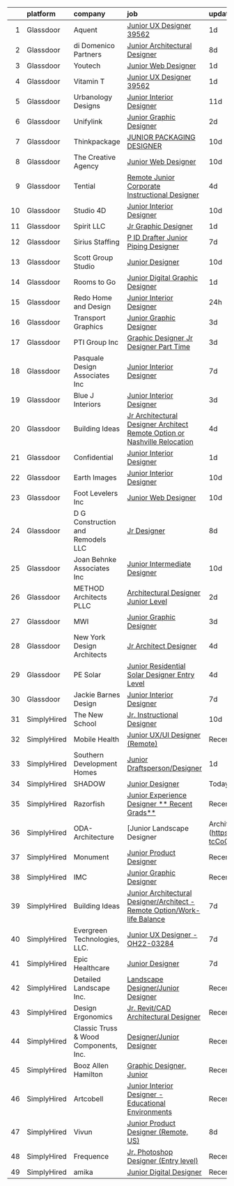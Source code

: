 

|    | platform    | company                               | job                                                                                                                                                                                                                                                                                                                                                                                                                                                                                                                                                                                                                                                                                                                                                                                                                                                                                                                                                                                                                                                                                                                                                                                                                                                                                              | update_time   | location                  |
|---:|:------------|:--------------------------------------|:-------------------------------------------------------------------------------------------------------------------------------------------------------------------------------------------------------------------------------------------------------------------------------------------------------------------------------------------------------------------------------------------------------------------------------------------------------------------------------------------------------------------------------------------------------------------------------------------------------------------------------------------------------------------------------------------------------------------------------------------------------------------------------------------------------------------------------------------------------------------------------------------------------------------------------------------------------------------------------------------------------------------------------------------------------------------------------------------------------------------------------------------------------------------------------------------------------------------------------------------------------------------------------------------------|:--------------|:--------------------------|
|  1 | Glassdoor   | Aquent                                | [Junior UX Designer   39562](https://www.glassdoor.com/partner/jobListing.htm?pos=125&ao=1110586&s=58&guid=000001834a40fa0ca7ebca0bd2383293&src=GD_JOB_AD&t=SR&vt=w&cs=1_2b54cf2c&cb=1663398116238&jobListingId=1008143268343&cpc=9908D8D4413DBB8A&jrtk=3-0-1gd541uhrjops801-1gd541uiai3a0800-60d6663289edea4d--6NYlbfkN0DMrcEu7yrtATojKJA7cEzGQ3FdRGWLh0CZQInL4ECGI9gD0Wolx9R2EDT7B77c2cQMRQOZ1xQi8gwATJaMeFYXO-vAbsfBUomsQt7k-RDmrDJoQ113Qu_uPDp7nmZmS5hzAkgk13Cp27GhZwqqilOnjEifrkJUyaTiM-8FdwIlMsnHluT8OJudD_wla5UpD7ICmpxAjJp3FC8JU2rWKSS4IcM80b_pAlTGHjd5fUbHjhi0xFKm038gYAdjy5wxQxz9N6I-VBvubZAN_SX48fnTWPRv-iPOTildhzDuGf9KboU617T5Be1qf1eWdz3zxzjoW1QhGF8tbQkP2A4TwBHDx4mkXA3y8ZFo-AmQ-3SNSigmI0m4Dhut5-NP0qSe3XYZRmmADwUcIzJ2mHuufFhBt-XZyPCZ2ACScrsMN_VUpxr912pgcmCwnP1q19d3x-ep_AxDarjfdCXSlwaj1vQK)                                                                                                                                                                                                                                                                                                                                                                                                                                                                                 | 1d            | Remote                    |
|  2 | Glassdoor   | di Domenico   Partners                | [Junior Architectural Designer](https://www.glassdoor.com/partner/jobListing.htm?pos=105&ao=1110586&s=58&guid=000001834a40fa0ca7ebca0bd2383293&src=GD_JOB_AD&t=SR&vt=w&ea=1&cs=1_0505547f&cb=1663398116233&jobListingId=1008126041617&cpc=9900C911F071612A&jrtk=3-0-1gd541uhrjops801-1gd541uiai3a0800-723fdd939c4b98c1--6NYlbfkN0Af7IH--f52cTUDwFMUanxXcd3NiV5wYJyzlyk1G5yREY5tH6gVYRJQFm0gt-AkvyOasr_qcNJy9IwTZqoB608R9agM9HWv_A-63Nt1MFNI5zKV3CRvddsTt_zh7WQi6QoxnvArYCuuUSD-cWn4gfh9KTxr5A8sRxkQI6Hmr_KMYxwf7eazVyKGl2JKpU9uu5ypd20npixJZsu1PIQS3jdYd4r9Q-V7igMwmGkmWmG9jishZ0UuGLt2Wx6t_-PJ3vSBMs3KGuaoIzsPYrHvocNmDYXfSvZXcRqYa6ylwM4lAqIJeyKJJQ5MMZQ55wNf8oE_DA4XiUTQtpEkBQdBMbmOo8YvZMIRb9PGhgVcLpGv2S4jzBFKFQX6EAFKy2m39MxnuBftT7Ljk3V6PNmaA44VY1XV9D9EFToVYEo413o4BkHPrfxC65j-pbRUnjWKHCmik_tXLT_L0N73AfMjevlDB--anmX1v-orOaLbLq2m-BT4UbC9tB3XWZlvTRezRl-ZNnwuBHzpfw%3D%3D)                                                                                                                                                                                                                                                                                                                                                                                                             | 8d            | Long Island City, NY      |
|  3 | Glassdoor   | Youtech                               | [Junior Web Designer](https://www.glassdoor.com/partner/jobListing.htm?pos=127&ao=1110586&s=58&guid=000001834a40fa0ca7ebca0bd2383293&src=GD_JOB_AD&t=SR&vt=w&ea=1&cs=1_9ea08df7&cb=1663398116239&jobListingId=1008142144584&cpc=2CAED5C921A5F994&jrtk=3-0-1gd541uhrjops801-1gd541uiai3a0800-d5ae73c5507a6bbd--6NYlbfkN0CIYR86DE_j-W8n_kiFTReRw2PfKLlNME9OJ7rpIZtr1-gBkTF8If_0sThYVhjyv9ymy3K17swNAuDIIYlCM6-kFv8Yg2cpTnUpYro4UIuruUCSwN2SbJi34sxCT12uaY519aMmi1tUohSzbVeajlGtKH6WZqrNjVsm2Gdr-ePEw0s-6KeKrWna9gec90NHC2fjtuxHRzG63q8y55eWcVNG_WLiicSMLbArKYFMgXFbvgqAWBWp1fwZLQwKHdmTjSDbmaTMaWMkDs_T-jyNer_fYHlA6PF_g2Ts35ay2v2mayTfj1h14Xc6AFIuDVWrvaZqBrEnC2Ipj0CaqYyLtUc0I4YcDTkw3O6AQT-IlVo2NHQnZDpfwddePPnX2h6BhtaaKgBt-RFZMqtQo46bF0_1jKXFDS4xS4ZpzwaTKyfFsh170FkooL0HbWkM4H8lgWa9qtgV66VeOQ-qltbTdmVUJcav0iP57tizbf2HqGLdF7Blmffh-OxXeLr1B4iUYVo%3D)                                                                                                                                                                                                                                                                                                                                                                                                                                     | 1d            | Lisle, IL                 |
|  4 | Glassdoor   | Vitamin T                             | [Junior UX Designer   39562](https://www.glassdoor.com/partner/jobListing.htm?pos=130&ao=1110586&s=58&guid=000001834a40fa0ca7ebca0bd2383293&src=GD_JOB_AD&t=SR&vt=w&cs=1_5d9bab80&cb=1663398116239&jobListingId=1008143792957&cpc=AC285F3A3ECA6BB0&jrtk=3-0-1gd541uhrjops801-1gd541uiai3a0800-d40b49f18d499396--6NYlbfkN0DMrcEu7yrtATojKJA7cEzGQ3FdRGWLh0CZQInL4ECGI6k5tN82kdM0OKoro5eXmjqVcNjgB5epRYiURk8pU6ef5Cj0Vc6yfacMP8uR_qZ7WfPM-xoczbb-TGFDmK4GNG4OgJgk8QyDU28Ocn4pJKUo952bAkP-kkYll87KWmI9Hi-hlNcb8iAojtsW4dFjy4KrG3G6cWHAB0qLMayvDb6yW8l34OHh1sZ390qAOtTryASy-gDuHHOw2dWHT5EZU-zSUS6MTl1a5-CwpCBBBN-iKzmVJ5GcLDiA1oK-XLVovUxhozOVRhy66uISsmscHkVTQDOo2UoiZ53tmsiV2YGIbBI-dSdCazJut0mWhCLVYy7EBra4uocvEDoboU_jLUAjhgKNpNX6RlDedb3rdgpReXV7kxzobc0Qm6mwt59v8HryaFR22_Mogb1XGF2u_CDxk53MdtxmrNX0pjuTt0H6Y_9qogwC1CU%3D)                                                                                                                                                                                                                                                                                                                                                                                                                                                                   | 1d            | Remote                    |
|  5 | Glassdoor   | Urbanology Designs                    | [Junior Interior Designer](https://www.glassdoor.com/partner/jobListing.htm?pos=103&ao=1110586&s=58&guid=000001834a40fa0ca7ebca0bd2383293&src=GD_JOB_AD&t=SR&vt=w&ea=1&cs=1_9ea7127f&cb=1663398116233&jobListingId=1008118638488&cpc=BD090CE016BE616F&jrtk=3-0-1gd541uhrjops801-1gd541uiai3a0800-99c4080cfd46a8d2--6NYlbfkN0AcpSabnQPmLsw-1I-pvGe5qtT-eLlYK91SCbruht8SNOjuOpejuHVTmRQdTC2Cardx1LhAWwrM-htOMiutQaLZmOk8jb_UsXFtdwkngK1VK91G6AKXa3uYL71HGr31RZACc1mkmPIAf32mYhekpzQe5wTTdb9gWyfad28uAQpvqLd1B31eX1odlctkNhBVKekF8DeY90ZBfQEWpfAxWD-XtcNeIlTYW6ArFxyVTMhuO4dZzC3JokYNkDErqu6P8Os50wasHH40gI32WPjirv5TnIsVdqH3696HY2JFe_Yxvic71rKnnKPu9MWhotwTev2zNtmvLNxTlxq1X3I6X0j-PpdbJSk94t4raG1o8ZMmLsu2pvy-pmucMIJ4xwIMOItcZ4WQmg1aCxLuHoY_zzEBGEMU833scssm109XlFBiFaRZPdRN3Y8wTH57qdpcbolVvdUX7mK9EAvrtufOUeuq-ENDHYS4M3RSzDi31cjTJmelWAZ0PjsvDuj66Q4HG2GTPA_CBphyVg%3D%3D)                                                                                                                                                                                                                                                                                                                                                                                                                  | 11d           | North Richland Hills, TX  |
|  6 | Glassdoor   | Unifylink                             | [Junior Graphic Designer](https://www.glassdoor.com/partner/jobListing.htm?pos=121&ao=1110586&s=58&guid=000001834a40fa0ca7ebca0bd2383293&src=GD_JOB_AD&t=SR&vt=w&ea=1&cs=1_8d12d73a&cb=1663398116237&jobListingId=1008139904378&cpc=B101C867B3EF2D75&jrtk=3-0-1gd541uhrjops801-1gd541uiai3a0800-3b9a1f7233cc47e8--6NYlbfkN0DvAcWfG7V1pHyva03dWBytnrLpUwozvI6r2yU4oYTle-YM2C6qRVHD-5icmi2FKSkuy2lbFGvxzXkftz9rpJybEB_E0yyoRmzNN00fazYmlULKeOB-W3J1fCe2XxchIao4pBVqzj6HrHya85PyitFOOZhF6IiNBJSlRHCWB0mExNl2-puJsEWc3eh9jU3qE97XfoR1J1XR7esi5ZfCWYNo84ED8DIMsQPJkfi4N8pWzfzZAnHkbqQO3eemsKtLSitb3IVMQjRR1RBs7VCHICc8pkYERCdv5FV7d9535WRbflhNXV7w3G9bxXU3mZm1kUUWTk5SjmeOlPT7-eTeHl9QQDYU22CRrg2qZGjfJvQTmd0s_naunL1vPqRtEdjGpHLqOJccSj6YRGngLzNtZMJfIC6rYK4YK2T8ZzMhAiiqm7RAupoCLjXSIL5kaWMKm0xw7U9VG7p8TSxl5HsOeGEfB6v5Fwmmvt6_CfBOxzcMRVRUyKi2_HvzzHYtOVk1_HE%3D)                                                                                                                                                                                                                                                                                                                                                                                                                                 | 2d            | Portland, OR              |
|  7 | Glassdoor   | Thinkpackage                          | [JUNIOR PACKAGING DESIGNER](https://www.glassdoor.com/partner/jobListing.htm?pos=118&ao=1110586&s=58&guid=000001834a40fa0ca7ebca0bd2383293&src=GD_JOB_AD&t=SR&vt=w&ea=1&cs=1_b09323b3&cb=1663398116237&jobListingId=1008120815731&cpc=444700D72F2ECBCE&jrtk=3-0-1gd541uhrjops801-1gd541uiai3a0800-dc8a50ed25998491--6NYlbfkN0AuM2h-FiZ6pxynkFwuURbyk3E40t-YBgtquBS1k8iiYKbZwF-gcUOp-YpCknliwipHRnu8VAtQjUHCW9hggfGl4hnlPlMkaZTH1o3s5IrnqRXB0KOXgk-5XhkOkeVkfyffUToh202prnM7r-Vi7fgzwiT1ev-hpx8-nYxdXwEEOiEBhrOWM8S-bnuM1RG2QTkxPbyrOlVHM0esJKsCEY-5zW6CNnlkRz5mjUuelrIohWG3idjKjISCwTpQ4W28iIg3BveSPliiVO-8VcE57Ki4V6w9k5sJErj0m6OpddEoZz5CTcCLAgJ9xxzvYL9AwmdTkNDPJzDMxoCYyD-jgeAm4FSDhBRzlOd5OoFtE5D8w9aQvGxotU6adppvyCMrAWzmkbl86jNFV8QBb8asYmYRzqWpOdrrNPxT0DQKLYz7F4x2ES56SMTil-GhhtnEXcXCKcsBKrcfWEWyzA5AD9I0zN8XXEVrH2NRJyPjO-ubLHk_nssyD7RZFbzMnVyUFkw%3D)                                                                                                                                                                                                                                                                                                                                                                                                                               | 10d           | New York, NY              |
|  8 | Glassdoor   | The Creative Agency                   | [Junior Web Designer](https://www.glassdoor.com/partner/jobListing.htm?pos=112&ao=1110586&s=58&guid=000001834a40fa0ca7ebca0bd2383293&src=GD_JOB_AD&t=SR&vt=w&ea=1&cs=1_3b08cc88&cb=1663398116235&jobListingId=1008122117450&cpc=9FFE37255B2C047E&jrtk=3-0-1gd541uhrjops801-1gd541uiai3a0800-07de29c15e1b71f5--6NYlbfkN0CvahHJL5dpwIe5nlYo2UZJB8CTXAEl9vJAxrd3EfdRQRDXMdttjz6p2wIFQHy-ikY5HQoD1oHYAiAXQLBDYqWRHqBXiX7PHw_EVYOTefVmqgQrXIkbNhJUSs-OmbVuz8nyNude4TWYWK73T9uHxG1FoKMezYAVWTGz50PbTvAD2NIuyzBBAE9QGTc7B51kAjtk-2RbMSoWlcU7WSOGd0gouH2zZJXR694HGWVQJDcpazLL3F45P-SgclHr0shRPwd75FiXNYjWz8-_6aTung9-Lv1Q_l4LR40bRaUBJoM3g01CJR4FbhEFQ2o1-GDtb8zJ_H63-FQgXg66vyQ6LbA3uU4zsYnmKXMHXmza8QfsZ5wGqr2e9E4s46mXw5t503OE6CZhoTVt4E2V42Tj6bQRaBo1HOIjhdrb3SMUx-GQMdnD3LUE693GHDFVCo-MWDnh6oHvjB9g7-8mdFks0IFvY3NF1ggWsdqchGJsWqGj4bkG3sJysgIJG1Wgat9og6U%3D)                                                                                                                                                                                                                                                                                                                                                                                                                                     | 10d           | Fort Collins, CO          |
|  9 | Glassdoor   | Tential                               | [Remote Junior Corporate Instructional Designer](https://www.glassdoor.com/partner/jobListing.htm?pos=129&ao=1110586&s=58&guid=000001834a40fa0ca7ebca0bd2383293&src=GD_JOB_AD&t=SR&vt=w&ea=1&cs=1_8b52d28f&cb=1663398116239&jobListingId=1008134985399&cpc=FB7E4A1762AE5BEC&jrtk=3-0-1gd541uhrjops801-1gd541uiai3a0800-81c0bbf3eb003aed--6NYlbfkN0D_VUMocHtM7-M2l7xhQCiQST1RW5dQjS02UsWe7tYaNAZWZWTzZ6bpJTAOxr1kLZpYfusl-8-EKeHJg1InNYYfsTHb6Q1E4ISlIRK5P81rQB7HANRPt4gbB69OyZYRMBhTrLUME20y2AaGxclPWQyzs1xb-4HhCvITK9PxcsgCR3pOYwBeWHOk08JxWufRYOnWWreIjnG46iQ63rBwJFNpr1MZYkBymAQvrI8dhgO19rSIaddW5-BouWkLBJJn6wo03zOFhlj-SJBf4x680uvcv2twXwUXHvopMzd_wtKQQqBpTB3L_SholX0KsfWPpuLw_jexn1KS9fU8Qs4KuuaX-kX0zPs550J_LVMeps5vLkd80zvcQdK7QJ4rWNQoDPTf2bB9K__mMW9wHedgcP_zzqTaR08RIGCk9n8vLsjSDNCzrB8VdtYKEHRw2-OfK_MiTYLLP-UMRvuFN2qW6Gqnw3WeIYA57fSB-P3NvMx7hkB2tR_SGqCTnfox5pZ3fqXY0mWSO3U5ZOTmDK4Sa2s-)                                                                                                                                                                                                                                                                                                                                                                                        | 4d            | Remote                    |
| 10 | Glassdoor   | Studio 4D                             | [Junior Interior Designer](https://www.glassdoor.com/partner/jobListing.htm?pos=107&ao=1110586&s=58&guid=000001834a40fa0ca7ebca0bd2383293&src=GD_JOB_AD&t=SR&vt=w&ea=1&cs=1_e2046be6&cb=1663398116234&jobListingId=1008120420730&cpc=23F784D2830B726F&jrtk=3-0-1gd541uhrjops801-1gd541uiai3a0800-d66ac5ccdf6e1116--6NYlbfkN0CHpSnjIPxMtekS58WZl5Olhjo2iWL5RjE_Boe0ccr3FuGoV4i2gtzxrtWqQnVqWirhdJlFGM-ODpF-pLua1llqbWXyAh1SLilXLiFgfNkrS8FVZzINW8Sb8wZ0EsFHB0Rib8eKHqdKJV6jcxJJTZQWdRPobCKme2D7pMwYNbuSVFRg1EDa6Xaq2gIW0uiGV9y86quhXW2-tyBBXdyfceDBjPir3eacyi-7mFkj9B9LkDraFlMoWqgXdNYC8DDIU4wq1mVtOO7mrDAb6ilXZVCth-xJznqbofIfLNTY351dfZg6WBvsIepWgCoNP43oDRT8U6TPxtYtxPqlbpLEzAH4t2zwCwRbx_sXm0ITRQ4qoSDQTAHsCR1f4ezS9DVVzwGlB96LUF6aaD9w-6vGS5zpBgoe9ih8h8I5gLmxv7QI00f9TTwemJXnbXV-4Zpkmr6Ra7sHGGqpDX0FDD4tPqNLwdABtAUyABZQiupRF-5GLvu7Ix_43flkVel6fO1Wvc9a9VjYGnwomQ%3D%3D)                                                                                                                                                                                                                                                                                                                                                                                                                  | 10d           | Denver, CO                |
| 11 | Glassdoor   | Spirit LLC                            | [Jr  Graphic Designer](https://www.glassdoor.com/partner/jobListing.htm?pos=128&ao=1110586&s=58&guid=000001834a40fa0ca7ebca0bd2383293&src=GD_JOB_AD&t=SR&vt=w&ea=1&cs=1_e99750d3&cb=1663398116239&jobListingId=1008142060275&cpc=9DC6E4D8324653EE&jrtk=3-0-1gd541uhrjops801-1gd541uiai3a0800-656416bc5af6e807--6NYlbfkN0Cbndsq9PMLhRZATOo_OafVmAira09msFG2tRTkl9c57BVla8CGUwYe57IytFi6ZaxzIQHL-JGV5uXz6zpqUxSAWFyUdTBcf3LfKoLq67OST5ro-MM86xauC-LwxnU1e_AAAC4ylwLuN8acQREyds1HPzKgzBQ0wWfty5_QqWvZIOO0m7IqweEXjAGlYu44_qwiHJFXTvC6DEYNEo7gGSLdSCrgUEXMIMaAsv1aNLMzpl-zeJrtGND1p_vyadfIo7C4xH7JIwpzjrAMQeDKn_loXFpWqnH0AJ_kuJvmrtEwWe_DHa0Lvd-0whnC8ZoDlvpjoQsK4rX7LBCK5TZ2-4XW988cxtrWwUtCDKSXG87XR6cGQv1mYgG-nzK4i66zMaPeORKSY5lc7wC1x3Xqnk1_5yRHIxKQkjZm8OA__ZZKuyzUcootfLLz5KWjgORwgZQIn03EuNV-KbeazuIOpM-plMOv2GI0WkMm0xGNSAwVYHLAKUMaUBwakxm2Hzqc1kY%3D)                                                                                                                                                                                                                                                                                                                                                                                                                                    | 1d            | Miami, FL                 |
| 12 | Glassdoor   | Sirius Staffing                       | [P ID Drafter   Junior Piping Designer](https://www.glassdoor.com/partner/jobListing.htm?pos=111&ao=1110586&s=58&guid=000001834a40fa0ca7ebca0bd2383293&src=GD_JOB_AD&t=SR&vt=w&ea=1&cs=1_1090216f&cb=1663398116235&jobListingId=1008130450891&cpc=CAD87743A14A8386&jrtk=3-0-1gd541uhrjops801-1gd541uiai3a0800-873e110fcc61c446--6NYlbfkN0DefmBVt_M6I8bw63euEvOLF3oPw7Dn40b7qCku9EKJrsyC9DKB9qZLaTZUBO0WSzDuGloyVnJZtpJzrNq3EsxrHIYODC7z2A4C4-1EJxDiNFFJimZ8nNvwOylCdNXVbZETCoJfHOAEtpyX5OEkmTrdwZzIGIWt4PHJE58_C6uSmgXDtJjDE9vjOoGCd0VwMJnchdz6jIUZgqudPPKwDY19ieA-PKHELcM3py7KvNqhx-T84Mwuy_heshZCwLdcLaGr8jLgmM19QLw90t6usu2PhcfQ3t3YH0p9m9gKbDhd0_B_-Hv7NkWTxsWYWuM37QTb4olPVh9tz2lsOaGToGHoyyeMyxBHn7ikegZMh-X2yz70vjgl7LKEd4HPvnTNTR40umtXbo9ZVfA9gWWWN059woTdl1gcqD7AY5FfWRo4fS0NsBWNYFLxm21pu2Mut9VESxKsYjXdLAezWSqg6uW9L5IAqRtFeM7RptpsslP_xUsRZKUulcLwHh-XzVn4T8TOVNBF5dj429jsjsyeXcSu5vDPXzxm9c7ltLZW5hYOzCSURzGbwXwrqS3enGVXd9u274YlbHDD1n-ZvvS_78epU2trTXaCfr2yMT47KYUrJF8uh37qLm8CZ40yrJ-5Dftw9qzulLkRmfRhvA_x1oxByjAeI41u6KUMEMuhovmxmfFl-PsG_TwINTQWdaCnZvsEfgg4t-ReIoh-nrh6zkR5vYblIQLqNeci7i9ZWbT4PcjLIFItyTsbLBc71yjznrSSsfgkIEdpCGmdYpaTjmMaQt1Dec8iuRuUg6AtyZVARXgA055cmG4tDHgi9gD9QDfCJ8D_rYhh6_jXUu4lKs8ZkYyko3gY2K6nYSs8wXkPrrc_jcxv_dYdOkV-KjoyGC9d_PaSRjfxSTNh6yXJFbHr) | 7d            | Theodore, AL              |
| 13 | Glassdoor   | Scott Group Studio                    | [Junior Designer](https://www.glassdoor.com/partner/jobListing.htm?pos=102&ao=1110586&s=58&guid=000001834a40fa0ca7ebca0bd2383293&src=GD_JOB_AD&t=SR&vt=w&ea=1&cs=1_f8710013&cb=1663398116232&jobListingId=1008120859273&cpc=BD090CE016BE616F&jrtk=3-0-1gd541uhrjops801-1gd541uiai3a0800-c33eb389315ae35b--6NYlbfkN0APToHrk7ILONyRglvlT3LJMO76dZGJsKlG8WQjsY8CqyctU8l7pwUlHkyfYabSkYDOmnMjf0QT9HRTVV_6ki-IZ_BN-0Ac1ZxuFKLomMGASKNTjpKeUSxcF2bk1jDDJF2rrAz51aTWMXksSMvMaD2MOB55gLd85Xt3HXjLU4v7mLcW41IQ3PYvUjk06RW6moZistHK3NnMSDwqT8nmLlUGrOYtDUycEaJh4ke4GRan8PrPo-yT5nONgaC2IMimRXX_Hgx6ER9a2HhvbiodGFBhtp75ueEbxYBEQcU6zWxT1hDfTu1veYCTXS00NNVijhHV7o8V8pQ5X9sS1oUEJ_bWiBzgTzecKav_4P_Mo5_rkPoS6SVy1HknPinpj6aUvV5wd99BpkR7GJxF2xzJoZVSy2gw_24Kjlsz7qIGpejuuq5hFcRIWKQHw40Bp64n0qQ82-bmdeEdU1GKceWg9Yc8oBGG-eTRLncWnuJ38jqk2W42S6q2U4pm4zN7ktHkSgU%3D)                                                                                                                                                                                                                                                                                                                                                                                                                                         | 10d           | Grand Rapids, MI          |
| 14 | Glassdoor   | Rooms to Go                           | [Junior Digital Graphic Designer](https://www.glassdoor.com/partner/jobListing.htm?pos=119&ao=1110586&s=58&guid=000001834a40fa0ca7ebca0bd2383293&src=GD_JOB_AD&t=SR&vt=w&ea=1&cs=1_3d7da4ba&cb=1663398116237&jobListingId=1008143964759&cpc=334ABAF5D42DC775&jrtk=3-0-1gd541uhrjops801-1gd541uiai3a0800-513484cf8b2e4c4a--6NYlbfkN0DQkrWslipYdAKKBYyyAy12PZe5Qif844XZvzAwxKbcyIRxhdHaqMzJraSVoY3LdvauUZEWbnwVE8ToBUB2cKJJbPlaHbJyfpnVnxKBHSm_IEVCQlv7BX4AsCJJhHfZLy4zoEZBaGV49v2A-bK3e32X0mgbAIiBcRRUiGgDCOwr6OygGV586L0NFccQnJbBNQ8VO7c92v2fWlFyRqujzIy4CWopb5G4fiFwQWMOTXCIHzVmj0eCwJzBwPUAmWjv1DzgnZ_s_6rvM4MMxlWKxkj1Hqx8y8G2Gcu47FE4kyvbdCCH-WjBPJNIbsHDex-OC8FRfo_DnZXOZV_UXJYpXEqAMvz9ebexoUYfKKqgIo2c3lbYEPOPOr08_0JIThQzE-bwUZCXx83NYDnjUxkqQ_joe_cbZlBbj6AR3X30j1DJ34JL0RP_8j61mfDvblkirnPPAye4fC3HaJgghHGosznUMX5M57Xzy-sjy9zGPBYyVtD8nICudvIRSW8lLFv8Nk2W9RJuEzd6QRhLAnhiEWPCVBxmFZnTqjDAd2yPWVR64A%3D%3D)                                                                                                                                                                                                                                                                                                                                                                           | 1d            | Atlanta, GA               |
| 15 | Glassdoor   | Redo Home and Design                  | [Junior Interior Designer](https://www.glassdoor.com/partner/jobListing.htm?pos=108&ao=1110586&s=58&guid=000001834a40fa0ca7ebca0bd2383293&src=GD_JOB_AD&t=SR&vt=w&ea=1&cs=1_2ec438b3&cb=1663398116234&jobListingId=1008145091301&cpc=93B1EA6E25C5ADFD&jrtk=3-0-1gd541uhrjops801-1gd541uiai3a0800-27b131564f567590--6NYlbfkN0BKgzQyzTF1Q9mOsR1amaS-juVGLjHt5Cdom-gEF9y-xaA6VVL5_C6wiD8IfYGf7161s0GItLI1HYe_j6cPtTMqBglxFuTYQ0Mc8sMCK7-dv90VjUlpQsL5mq3a1jLuQalQBHc_qf9qKU6nnHa9SuCbw_RM9yIuUd0fGdzNXWx_P3L4ZlimqP13mes8VxYYPFIrR2OIwYMmlmfJuzt_LwhUImICZDzKgI40wFthhJEmDkM1VEmCVOuWAX3Yv7yIRk3dvdkUEbbJY1ZhkWXnKW91se4tg9lahbE2Bw3Q43SGVeN_mch1WIlpdLs_OTwWoReLOkf5_unYgmJJvFulwqIiRyU29iuTL1YKeS8E0qXVaWNDeFtJK3mIX92UxleeOhYw4cQhzx2TxxgrJzVrATcYh-lZ5181wtwOEQLcSgTTRtxiGucAn3r61zSnu4phwYN_bj7mUvKTMyzZ-R0ml5nEbHVSveNhOYCYv9MKtnI6nYQjXBRAbvzHVWwcO3-TUj0Un8MskU7iAw%3D%3D)                                                                                                                                                                                                                                                                                                                                                                                                                  | 24h           | Nashville, TN             |
| 16 | Glassdoor   | Transport Graphics                    | [Junior Graphic Designer](https://www.glassdoor.com/partner/jobListing.htm?pos=120&ao=1110586&s=58&guid=000001834a40fa0ca7ebca0bd2383293&src=GD_JOB_AD&t=SR&vt=w&ea=1&cs=1_9f4e9848&cb=1663398116237&jobListingId=1008136624462&cpc=4F748F1840550ABC&jrtk=3-0-1gd541uhrjops801-1gd541uiai3a0800-1a20e3e83f80221a--6NYlbfkN0A4hgeKHdLyHgzaskNEvl2xXMVaueUT71iJOYpLYISQUHTwzmwXMv6ka-Ah4yCYxkftsi0Px2jw2B0XkZBq7L6wkQorYdepP67ouvVYRkYuLklhWYFjZzgAN5gujIAiYLhME0hB-CGT8bINNd4R-l1OJzwaJq13T19J4pRfVhkbIhQi5WjEjHb08_HrMryNzkYKN59j2mVMAle3fDu4nWIxcvE9V_8-r1VhPZXgwKRVB_FUa4paadPJv68Yow8saerJXY2q9W95P-rhnmn_RnvnUPv6M68gIVw32PWchqQ0P2G3v-ln33ua8mnp7J2e1k9S0yY3o2f8zkQC-m60-dPXI8qMGRifqqgzMzKj6ecpMLEc72cZBSpoiMNcxSTTwiKImAZjt6cez7G7WXdt5jYLyY9B3Kt6zDbIAz7D4o46L60-ri4tYNy0qyk8dEtHd3wmYuWQfFjQIMYmMrskPj0NCQdOjueZEKVHQdfEODz1wXeEFM5wqc5Q7hERC7Q_UQ0%3D)                                                                                                                                                                                                                                                                                                                                                                                                                                 | 3d            | Riverside, CA             |
| 17 | Glassdoor   | PTI Group  Inc                        | [Graphic Designer Jr  Designer   Part Time](https://www.glassdoor.com/partner/jobListing.htm?pos=122&ao=1110586&s=58&guid=000001834a40fa0ca7ebca0bd2383293&src=GD_JOB_AD&t=SR&vt=w&ea=1&cs=1_fa09c2f2&cb=1663398116238&jobListingId=1008136531111&cpc=A0032DE20586B9BD&jrtk=3-0-1gd541uhrjops801-1gd541uiai3a0800-d9238c144ba47ad8--6NYlbfkN0APToHrk7ILONyRglvlT3LJMO76dZGJsKlG8WQjsY8CqzJJDeCOMXQiYKHQ2KF79ji3fcaagy1EgP3UZSMxkLharUliBRbhwqXrYIeceeRntOTsDlw_-iiFMhq1dc7PN945hUwtPDgSCJFe4nvaZ0AqWIC_B6UlnC45WgbjMgV6HWFsPe3qQ4khvulSSnmaN_kvm9XhcTBzW4fZ2HLEsZFW61TeE-tI-Gwc_AIAlgFw8fV2rBZicSTznZ9RkXsw0jYPNa0nsM0NQ4xbzk9YiuzQC4Tt3J68FIEExP3Uu3hM-xlR72guxemHxavsMLDblo-yyNyZ-56hmBrxsQX-5wa3pem6RZQ0G2ZN9urCqfXcR7LlOHx34b8y2fc3zVNmzkHOeeKCqOiLyNjma7NsEFkMqgO1KA-x3Gi9pj8tsoc1wwy3bTQ0gveWDL4C2zZh7MPiNjQCx3RCln_iCgZdRN4BXjUNOb8Ihh-aJI6VjNUMCcLOKnQfe_HCWpbdf_Fkqr4%3D)                                                                                                                                                                                                                                                                                                                                                                                                               | 3d            | Chesterfield, MO          |
| 18 | Glassdoor   | Pasquale Design Associates  Inc       | [Junior Interior Designer](https://www.glassdoor.com/partner/jobListing.htm?pos=106&ao=1110586&s=58&guid=000001834a40fa0ca7ebca0bd2383293&src=GD_JOB_AD&t=SR&vt=w&ea=1&cs=1_b6285a2a&cb=1663398116234&jobListingId=1008129852818&cpc=4269A4BF187C94B7&jrtk=3-0-1gd541uhrjops801-1gd541uiai3a0800-61b0abdc7b2b1a14--6NYlbfkN0DeyJ4CP5CzwT7broxeUwKBt3co1QwKwWitRQqJu2WRZ7VTCBHWaFrM_PosJKHjt79PY-lpFntvZfrj1-pzeV4boRhheuo9RZSxBFmoh2Rtkrr1LJmCCXQltN41edChKTExL1pdbOC9ETDbu_Gu2cTkyZj6wrZY5RYaU4mOMrhjPALNFTturcH6J8IeMwXx6u8QNFTSYsLplKf1y7c0tYLqpDIjS27EUpGoHvPNzTKPRgFUAu6-26yrqGNaOAH_giDFc0QTi-EZdyej1B3FDEuzOpL5b6qMoVpttD63HVDihviL2durnemkDEdUJ_ErAzkGYIlmkl3iUdzHz-vBddBPpoUh5G9EzPRE1pCDaIkJtioFVxcnd2hs8XJGymsSqhT1SKDUrHpZNqw9mJb7-vN3wMB2QVqVZYpgGpldSW51pVzzoZB9SicJCCbE_0MLQXmbcsCuRje4YLJJXi6xlwuyPVXuyBEUdHavumt24JNXTmqHPOCdMWCODiyiEyQKORdWa7dvgcXQrw%3D%3D)                                                                                                                                                                                                                                                                                                                                                                                                                  | 7d            | Tampa, FL                 |
| 19 | Glassdoor   | Blue J Interiors                      | [Junior Interior Designer](https://www.glassdoor.com/partner/jobListing.htm?pos=110&ao=1110586&s=58&guid=000001834a40fa0ca7ebca0bd2383293&src=GD_JOB_AD&t=SR&vt=w&ea=1&cs=1_39a433b8&cb=1663398116235&jobListingId=1008137059090&cpc=41F4513DE90102B9&jrtk=3-0-1gd541uhrjops801-1gd541uiai3a0800-f301d28a5d1ca930--6NYlbfkN0DzaDHVbxJ-LJZej0v9fk4K-FwNocoxjQ_zxp68kPBvcqyzjXk4zrV-wbRO9-isIwf7LmOk5kmTvNpC1SsbgSQOeUDJM3Ov79AwMJh7JZAGBV6MbFkRK7XedKvtPGpcbo_SnS2v7PBHlgshl9RkGqQloSbDcBeJLVOiaOoyA67uLNio6sIBl1ATCnqPOZPHWGBtbU1uMyC5BpzxFqFD2NyWcqV2PEVjpeq4R2Ea5lOwe7DhvnXYW92Mzxex9lI_CjZtxkUTllzne0we3dTta2zoqb2yzd4n8HJMyPg79vF4XZkJIBE3Q3M4cwmILjVEFLkOTkbmtrgEHN7DgZND5Mfp4bvXqPw78YfZ_J6u6DAnmlQbyC72ygPTf0QZN2trtdRaZJCzm0KcbAzRkY9mqvwvZ0CpTe-pMXkzb5ziab106j7ahoRTUIyfkqwrffNjTs2B3Fy-XnmkccrMVoYkYtUX7sZ-NGbDfCU3E-mzWANoNJ3flsSqlXbtdtDZQWy9XDWaFzIyFbb6Sg%3D%3D)                                                                                                                                                                                                                                                                                                                                                                                                                  | 3d            | Broomfield, CO            |
| 20 | Glassdoor   | Building Ideas                        | [Jr  Architectural Designer Architect Remote Option or Nashville Relocation](https://www.glassdoor.com/partner/jobListing.htm?pos=124&ao=1110586&s=58&guid=000001834a40fa0ca7ebca0bd2383293&src=GD_JOB_AD&t=SR&vt=w&ea=1&cs=1_20b677bb&cb=1663398116238&jobListingId=1008134178823&cpc=F4EED0218A761C36&jrtk=3-0-1gd541uhrjops801-1gd541uiai3a0800-61d06ab93273de58--6NYlbfkN0BoeN8o2TtYIymYcGb3iHz_h7Kekt3ZVqOBcUvSGCcqpYBn9xoKzByUEQl537m4kFl9j6qXbFIEYkv9yFgCuD6ffc5Druul5XplJxm5k6nWwXfdMKHVFvSy1098ln388XxBdLbN3G7DuGmEIfXiPlGguTxIW-4aPDTV-37RUWhanNr9LDOy2raBfF9ktvDCndCtRHif04UHw8BtWCtZTEAKPxGG79x5Hhrvb4Tzn_7E9fp_JbIUXEq2tuRLUGCOu5u8hiHmyCh-hXhCbITzA2dtvNluXyW7cM6Zz4Pk6Ii2wi0b4UyZ5hHZkBv6zUwrIEAlkveJXVWk2wjNRM0QD5ucIz17Ajh4qdNzxDzar6bnEvKXZkaScICPVxJbUDGNUAiS4Z-94ICxI461Vp1QzJ6eyLGcPn9h1116yl_t5cPBmcXyfAgXj7r2guHTUFzrtSgKoD1bR5zM9qgn98YxrdqaKHPTLRZ-js8GUXPCHP5s9tXE_RJwhCmFJ1R6yfgTX85jzDt7gJLe5DTXHvCil9CFPY4bYmCONezFnEv731gBDx16SRvvRsodvzpuV6uzmsU%3D)                                                                                                                                                                                                                                                                                                              | 4d            | Remote                    |
| 21 | Glassdoor   | Confidential                          | [Junior Interior Designer](https://www.glassdoor.com/partner/jobListing.htm?pos=113&ao=1110586&s=58&guid=000001834a40fa0ca7ebca0bd2383293&src=GD_JOB_AD&t=SR&vt=w&ea=1&cs=1_99c0f03c&cb=1663398116235&jobListingId=1008142361521&cpc=214153447B1391FC&jrtk=3-0-1gd541uhrjops801-1gd541uiai3a0800-734971ef0518c084--6NYlbfkN0Cr7ZIdR-OXsxkEVl7WOsz_0AmTQUsyUkMkRtjzcdtevLZRuN3ZIzAov_qkk2TtSJN0NffBcsQsovDIVZqoKcO998IdHKx1Whz51cOGl80DaELZksQjgphwl0ecfP2-vBpt1xkjDQajWD3oq9g1lcUT4k8_eCtyfbHempQyuacjI8vZqVnyx0IhqaucrHCKEssVkmsPNowYIURs8oQhyc1R22p-QzhvrR5V-bDfwPFuv_opRX5tDZP_MeCWJ8YT96rxAJ7bJUmAY795eY54m2axrrpp3vjwlvV8OE7XQR2uIHbrVCxVdg9YRTYIV7jGpI_vK7cmh1N2-jdstIULdU4Y4w3AVccudfeLhWiPK-1wDHFtPscw0XJrnJfj2X4ci84zAJvf-BO8JH4zI7HxQXnImLqzqYrkXYuaxyAAGmhkkuahnllwStVrVCJEOFnTDLfPuRnqU5lql_9XsaKsH-iylHdy5WuW9rJXen5Vx5_NrmwT13XhMPAmekajwVLlJ1DPR8PCTTnf-w%3D%3D)                                                                                                                                                                                                                                                                                                                                                                                                                  | 1d            | Hallandale Beach, FL      |
| 22 | Glassdoor   | Earth   Images                        | [Junior Interior Designer](https://www.glassdoor.com/partner/jobListing.htm?pos=101&ao=1110586&s=58&guid=000001834a40fa0ca7ebca0bd2383293&src=GD_JOB_AD&t=SR&vt=w&ea=1&cs=1_5c9df346&cb=1663398116232&jobListingId=1008120877169&cpc=768CFBF58AF7B31D&jrtk=3-0-1gd541uhrjops801-1gd541uiai3a0800-a650159f375fc7bf--6NYlbfkN0BxkLIcfe0oqaYINownie861a0BJtkzmJW-WyGv8J0JYOtHV1ep8m0iklArI7nnaMkYMzpBMmFo8AySCJAXk-lWXOMH8FrYmLNaxdV7FRFeUXbkzqQpiVFNhEN2B6S2STBtglmRMjT07oMXpD7i8eTxC51KkZK8k7N_XHqqIfP2znCL_cGIqC_FgzIM8b9OXe6l1ItxIthr_p89gkgf0edelvT7BddTEuzTkGHYsQDyOn_9dGnkEdVEqDaEjQ0Hao_4cdT9Gj85Qmu1Ty6RVqrLDylTvX0vQGhw9DpnRwhNPrJfHr2I3XWVZNWuTs1UtAnR1SGCA1cNhRKsh-WzLY-QXkUaJkjrGEjSGTW2rWQMTDIYYESW_5d4xD2nM_NjCxVuXnVbJooT8Ior20KQ7S08Mz64QYf7xApo2EhjJnDFVeB8fTn93KDJCDMmJYTEuRkzY5eY1iYBWhobSJz-ePYWeBXCP_JJIE4s17Jr7tGPL4brJNQoRMcIDOpBEPYSIJm1VlegoNhALQ%3D%3D)                                                                                                                                                                                                                                                                                                                                                                                                                  | 10d           | Phoenix, AZ               |
| 23 | Glassdoor   | Foot Levelers Inc                     | [Junior Web Designer](https://www.glassdoor.com/partner/jobListing.htm?pos=123&ao=1110586&s=58&guid=000001834a40fa0ca7ebca0bd2383293&src=GD_JOB_AD&t=SR&vt=w&ea=1&cs=1_85911be6&cb=1663398116238&jobListingId=1008120835340&cpc=4B86475FAF393599&jrtk=3-0-1gd541uhrjops801-1gd541uiai3a0800-5f7c7dcd0cefb2d5--6NYlbfkN0AIkon2q1iM7WWajOw_YocZv0AglawGRnh4nbjyecUpCf0ItyKuCn269hkiBevR9MaUgYBzxQe8HUmv8yeUKE9g9D6OF8koDA9UdYupZKAQ66JLBMukpV4SMT3DaRDUuzSiNcnmcEbxPlYTlRTW6uO3Z6NNdEfRhVvtu7AvYIJ2MJ-sa_q_VNistrSU67o60d9rIyWz8Tf7Zm5Rs8_oNEirsrzqHj979mfOgAqSXGJpkJqxSC0TIQ4c43kLEIyUHkrdBTGA5RNe11YMZNg_tO7oOR9Av0Q64cvNEADJCqqKyYvZfaoCC2RMtBAol-31RFXqL4dgsJm7Zgj2ZfQhRdSyv1p9_GJuqzTJAdUw6DANyerzaNVRMK-F9_KNxQDFD5YA5c7FHRx7LG5kVYX6LIe9HcOX5iu7APOhCiQsywgnwAC50_5ABmtzFLBKdQrRkXA5viiT2q17Y8FxDMBBpTR_aIO2Dsw9vp7RLrFKSFZBxMxNMNIFAbwFNLWfooElGoU%3D)                                                                                                                                                                                                                                                                                                                                                                                                                                     | 10d           | Roanoke, VA               |
| 24 | Glassdoor   | D G Construction and Remodels LLC     | [Jr  Designer](https://www.glassdoor.com/partner/jobListing.htm?pos=109&ao=1110586&s=58&guid=000001834a40fa0ca7ebca0bd2383293&src=GD_JOB_AD&t=SR&vt=w&ea=1&cs=1_ae63173b&cb=1663398116234&jobListingId=1008127851483&cpc=B6F995695EC48C8A&jrtk=3-0-1gd541uhrjops801-1gd541uiai3a0800-eb298883035e300a--6NYlbfkN0BMwnH873VyyPpoJYi8SAUc19-9rCj0Yd8biFK2h0hFD2k1axsSWfwRY2W6Al-eiT5iOL2yo_a0r0JsOYAOcTSPxrWdnCRtOLtaf5NGP-6nuic3kiZBUytfflMlpECA79eVxgz0eWOcO9bQjt_tOsdTdSpNSO4-P4LxBklFNLkXKor2J_29Icadh-H-j238mlycGqLqKR-5JVXsON9Kbha9KaesGwmO1m34avbznDA008XW4cjSwHqQPFaWm8vLOj0L9ejx36fanNWQBvbIpd7TkrZeNmKiwK1Ew7ckNqJsynvGMayB_idH89HoiR-RVpMz22MBu8dMVK9fFQx07k0CckpuqWVYiCYOIPd6-MTBarIeSor9V9_F-F6lN_sUd8mlbk6UvZqXdkvkOuoOZ85IMPCoMsPaoGBuhVTHPAcf4pkoIkHl1dr86OGuhNOdpC9To3cYsHyClZPnwvUwBrN2MJTBLRLzF0fWoa089GN7JQbQzbS5c5J_)                                                                                                                                                                                                                                                                                                                                                                                                                                                          | 8d            | Lafayette, CO             |
| 25 | Glassdoor   | Joan Behnke   Associates  Inc         | [Junior Intermediate Designer](https://www.glassdoor.com/partner/jobListing.htm?pos=126&ao=1110586&s=58&guid=000001834a40fa0ca7ebca0bd2383293&src=GD_JOB_AD&t=SR&vt=w&ea=1&cs=1_6ec56179&cb=1663398116238&jobListingId=1008120970388&cpc=61E17551093C17CB&jrtk=3-0-1gd541uhrjops801-1gd541uiai3a0800-426d99cdd5e16fb8--6NYlbfkN0B941_PgyTy6MDsTYlxJ6-1XOQleYR6r6xCm7VBHKIfu2NwxCYjx31oLU4kWr16zYdMm5z7HQFl28cjsFoGij8DxXR43_O2u45sJ72M89pJgejudq2dGNkNJYnP5ukc3wKK7ncRiaLwQfbeSvfRl1sm9iBfDjmxMATbMiRy2-ER99zayCpumFovmnoPs3-AsrI4vY0NANFHfWag_jAiKTvs2l2nF7jWFZi-dze8Jy7BNmN9G_I26WCq1DtF9MTyGZ_RPps_jzJCLzhQ3XL-dd1baxxg0kbAmcja5RjU7RpmGoNl1BxWW0dWS2AioS1rQwEvQT9tUDOLVUIqJhSm3R0psI2fD0EiSp9L69Z3_65MR0_Av77g06_ZWpklrK1Dn_XWgUYleubEiFgCODqw6hsft2MQpPMPaQwHzsCiaL_UwcQAJsY2ANAp0PlaP6JwK-J_jipYaYZO0XGlTpj1emYVXJA184fXnQc5lea62UMR3SrDG8VtaCihZgHJ5NcTq0HPHjsSs4TBzd-yEdPb2lUbAZBCqmwdgveNIZ6jsRAZTg%3D%3D)                                                                                                                                                                                                                                                                                                                                                                              | 10d           | Beverly Hills, CA         |
| 26 | Glassdoor   | METHOD Architects  PLLC               | [Architectural Designer   Junior Level](https://www.glassdoor.com/partner/jobListing.htm?pos=115&ao=1110586&s=58&guid=000001834a40fa0ca7ebca0bd2383293&src=GD_JOB_AD&t=SR&vt=w&ea=1&cs=1_37c5573c&cb=1663398116236&jobListingId=1008139477616&cpc=59DEFF8D475298C3&jrtk=3-0-1gd541uhrjops801-1gd541uiai3a0800-730ea9e80ff0cf51--6NYlbfkN0CO3DEfAY9A68AIVwcxeRGvQUfeLcLgbZIyCfLEHxv2SRUguGQXX01tauBnKbwiJi-mHO_UVKTkaEtvjwLDJXQBP8NX98HXR7Y9Hqd4iEpvUiBi889aqHccLsf8k9cG59role7ayPcH8Lblwp_e1HrzlBEh1TvVLBefB7FVEAGoDpuvBLIDoDFg-Xf0o1e2kbsPKbElo3WLsXYHGc9E6aTZAVlhvHQaE0v8nMJUiSKPTeff91nxrrPn-Tu0xEuqBdSDSif6YCXK-ovbyrqFJ-If3XiXalWDgOim-bwYftepmM0kABCZP8KgoIdIStyLRrgJ88s_DAcdaM6T7p1WSgygyLLwQt3fMjVDAtBlBkQM2KNSqH0JbuHzF13dB8P2qU3NZZzSNgMwxnTRy-0MlAvBHJflT5xMDokEyiKS_vf9Pjld6b_PWCwl0pENqJ0jFCMOvfkESaE5JMsrv8nK3eSGjfTjzgFZLmCLN5dM-k0ZR-1d2uFqbvudUzILEszWmCoBUp9Opk9F6DC1azSNz0PL)                                                                                                                                                                                                                                                                                                                                                                                                 | 2d            | New York, NY              |
| 27 | Glassdoor   | MWI                                   | [Junior Graphic Designer](https://www.glassdoor.com/partner/jobListing.htm?pos=116&ao=1110586&s=58&guid=000001834a40fa0ca7ebca0bd2383293&src=GD_JOB_AD&t=SR&vt=w&ea=1&cs=1_0b0b2c93&cb=1663398116236&jobListingId=1008136738366&cpc=14D5209370AEC984&jrtk=3-0-1gd541uhrjops801-1gd541uiai3a0800-80280fc8e6f9ad5d--6NYlbfkN0DfhRLDY5E7BVY3xhBTAobuSaZ3WR2SqAJ-w4NHeQGDZ_V54dt5D1-9WlRFLeU8RqEMjBOw8351TRXzQyzY8WVC7QHypOCZEHJwmMQvRyHNe2wzz7Mw9q258_kOoaNsHfiZ9S_F0aMw6twn8NOczlGE8SMexJ1-AUv_XoHw_-p5ZuFbriU96H04G6CesF4Noq-Kp399SEY0pvciTEMpM-jQj5JxaSeYohou8-klFMG3gMUKuGGTS3QSm-K-IsW1V_WzCUbQ1K6b1FCVUB7TcyZHvWCi7HgMM0ZLHmxWzezFQtQEHoLAibfilB5_kjqJnGGwaLR2Rg04eXRKx0_JKUqNOerFWfpMRTrwoKMiyMkJndmIXUFdlUN3RToWxJaW-D6bFeetRFKsfpUnAt94FjHHyRnmQhAFQtQAY5S_vzwgQViMn2dAaYMQQDVsAr34hN8BLQgwUErRLkmU6kPsTjkKKKMmBAm7rcJf4P4Bl6zQgn6D6bHGAnf3Kv2POh6XLeDSy-HdkznI_w%3D%3D)                                                                                                                                                                                                                                                                                                                                                                                                                   | 3d            | Houston, TX               |
| 28 | Glassdoor   | New York Design Architects            | [Jr Architect  Designer](https://www.glassdoor.com/partner/jobListing.htm?pos=117&ao=1110586&s=58&guid=000001834a40fa0ca7ebca0bd2383293&src=GD_JOB_AD&t=SR&vt=w&ea=1&cs=1_13b38710&cb=1663398116236&jobListingId=1008133825744&cpc=A8EA696C92E7776B&jrtk=3-0-1gd541uhrjops801-1gd541uiai3a0800-ede1c7ca1031ad59--6NYlbfkN0DXIqEcRagNjM2D6V3zaAir9KeCGU1qEKArEmDBSQxJZBfLmUqzMrRLut9_tB2JJy54PbBtarD5oZXHTDxdssVFpBZSXuTT4GfSH2d3F8cX7oQ0LT6uvVSB-XM7V1Mpz5dNh8yrhl5XeX7_F-rSr8IjlJ9-BbRZMI9JB-PX3lmqlGvI-8_1RxicPf6fwXHnLMO-4IfQg2pUvfFDU36uoikTTHUIk9F7LVZPb3rM7yhh6VpN6WwEL0vltL-VRFeXelzGiZhHVR6eDl8e-F9f5eqUO1IOqYzDlwS3C4JOflLQ6LW4Qf1zQ9N-1DnHXu06XyfB78e-1qBwBJ_Dt8xsQCqaB_TGGu0S0w5mn1G4Hja8xvQlX9Kzut-qp-t_AdyHPWhT6QMIf4HGO0F9xaqZi8GP3i1eGdoF8DM0bIkrZUbTcPCxJOozqEPI6OQTpWktj0JlLOcMHom5UTIie-NPYckOrW1PuIWJgQkJ9LNvPvvmcI3Kzsqz_EfFh19lSgtPfO_pVpvhsNGZ7g%3D%3D)                                                                                                                                                                                                                                                                                                                                                                                                                    | 4d            | New York, NY              |
| 29 | Glassdoor   | PE Solar                              | [Junior Residential Solar Designer  Entry Level ](https://www.glassdoor.com/partner/jobListing.htm?pos=104&ao=1110586&s=58&guid=000001834a40fa0ca7ebca0bd2383293&src=GD_JOB_AD&t=SR&vt=w&ea=1&cs=1_e4f51d83&cb=1663398116233&jobListingId=1008134122476&cpc=0A5953EA3E9CE03C&jrtk=3-0-1gd541uhrjops801-1gd541uiai3a0800-3b1796205d5b212e--6NYlbfkN0BNiKZjcto2QsmWSs3Zb5fxUZ5g8xEYMXsN5B2qoLTMAuwvFJEjVI9kZRLtIDDf6oUk2VMX4RC35IVmcJPQKrhGB-gR2vFAXvXNjqG_wFNo37UylA9ITfElBeoCnSbCSJfr42a03ZNbwJCotoybNiiy7-OvudNXtpTQXT7xQpXYoHJeS7x5VKyPVCT5ZMilMQYHJoGmFFIG2MODjOYceFeuVvRdGX-0w25CXoWm2dbvCoj9R5n5PaBfF6z7QDE3_r4dHj7nxuateOdXSzvRgTlMJMSowDwESr8z2SPJm0gwkOSj3rdIDFh431vuiorMTsoUptDiSOSrMsw_5EAgbs9esUWDpdEa97zmBGEHVCFzA8mwyabdna7Jrwqk4NPp10ZefIyj9fJcX3xDTSCzUjNRFtfGMjG-4va6wmHh6VWAdzhaTrrC3ftIy4l_BfoQvORi17BE3peE7d3eo9m8jIYnmmgPtgOo7wllMh2qWtZkcWiEvdwKh8hQIyPQJJ3Q6XLpJtmHz6_ERQtbZWpQTrKH70YEzmUUBi54r51eMmuVFg%3D%3D)                                                                                                                                                                                                                                                                                                                                                           | 4d            | Tempe, AZ                 |
| 30 | Glassdoor   | Jackie Barnes Design                  | [Junior Interior Designer](https://www.glassdoor.com/partner/jobListing.htm?pos=114&ao=1110586&s=58&guid=000001834a40fa0ca7ebca0bd2383293&src=GD_JOB_AD&t=SR&vt=w&ea=1&cs=1_70e79557&cb=1663398116235&jobListingId=1008129647190&cpc=A8EA696C92E7776B&jrtk=3-0-1gd541uhrjops801-1gd541uiai3a0800-22e8ee33ed60ebfb--6NYlbfkN0BTQLRLv2VnRQAxtv8GvUXMBCq9XJIqPqrleVBsIv4w4btwGQnxUjmEw7N3M3GAxJQ3uDMhrcpOFUXwKKjoCJJSd8dlhLHR2z6uSYRz95T-R2UVI8kdwAjUxGIH_-0VX981d1utcl0EVo1tsqr3ICf9SOU4Rler9Xm7Padps0OPPYCqkE1cDFqptOxfYiskpzY8v702SyhRBOeA6wFGh1AmW_QK3V0hchZpDDrAxAq4ow--pAkoL7Pv5wxP9cwutZ437Q3zsGxSxUtaelQPQrQICk-lRwgx6wp-GqeFDZ9YN4w9ZaWqI19u9QuUPB4FJ-ZuUWXRTZPv5YSCLUBa2lG7gZKGnemOl2W_mMcnOYSIiqltop6Oq3g9Un2l0EtG6sjZJab1uw1fJSdzTSlWRJrDtzXhyjG__ZZjTzQYAAW2rUXpaZMKQN01h8JiMogBEOEQC3YsczEdzEXd5tx6Tx5haAKyODruLM3XkxON912DJ0zK99_AELcNIX7B-CptSbLxbfaiEv3Btw%3D%3D)                                                                                                                                                                                                                                                                                                                                                                                                                  | 7d            | Cincinnati, OH            |
| 31 | SimplyHired | The New School                        | [Jr. Instructional Designer](https://www.simplyhired.com/job/nb_9hXsOjR7gDQjD9zH_gHGiOWc3nCqGXTNsyYe-TGNDFOrmTc_OLw?q=junior+designer)                                                                                                                                                                                                                                                                                                                                                                                                                                                                                                                                                                                                                                                                                                                                                                                                                                                                                                                                                                                                                                                                                                                                                           | 10d           | Remote                    |
| 32 | SimplyHired | Mobile Health                         | [Junior UX/UI Designer (Remote)](https://www.simplyhired.com/job/mlVdahn8FjO62I5x3mZ2d_XAvtoB0Q8szhCMLax2laGAPJg_zjkWOA?q=junior+designer)                                                                                                                                                                                                                                                                                                                                                                                                                                                                                                                                                                                                                                                                                                                                                                                                                                                                                                                                                                                                                                                                                                                                                       | Recently      | New York, NY              |
| 33 | SimplyHired | Southern Development Homes            | [Junior Draftsperson/Designer](https://www.simplyhired.com/job/q18VhK4daqdZPuZqPPfzO46vHzkPKS-fcU75SOIG2qKbkspkqWknXQ?q=junior+designer)                                                                                                                                                                                                                                                                                                                                                                                                                                                                                                                                                                                                                                                                                                                                                                                                                                                                                                                                                                                                                                                                                                                                                         | 1d            | Charlottesville, VA       |
| 34 | SimplyHired | SHADOW                                | [Junior Designer](https://www.simplyhired.com/job/agjV5-y7l0QccSCnq658GZwD0W9D72p0vH3jw7aFomUueqQec7xVvQ?q=junior+designer)                                                                                                                                                                                                                                                                                                                                                                                                                                                                                                                                                                                                                                                                                                                                                                                                                                                                                                                                                                                                                                                                                                                                                                      | Today         | New York, NY              |
| 35 | SimplyHired | Razorfish                             | [Junior Experience Designer ** Recent Grads**](https://www.simplyhired.com/job/-SErK1vg3rZlpf80Nu1zFPulkb-kxe5__IBR1aZKLOlHwuHc0BQaqQ?q=junior+designer)                                                                                                                                                                                                                                                                                                                                                                                                                                                                                                                                                                                                                                                                                                                                                                                                                                                                                                                                                                                                                                                                                                                                         | Recently      | Chicago, IL +2 locations  |
| 36 | SimplyHired | ODA-Architecture                      | [Junior Landscape Designer | Architect](https://www.simplyhired.com/job/aSBGM9YL85IxQqIRWGfRHh5WAjr01Ik-tcCo0M67lKJ8LvfbB_yWNg?q=junior+designer)                                                                                                                                                                                                                                                                                                                                                                                                                                                                                                                                                                                                                                                                                                                                                                                                                                                                                                                                                                                                                                                                                                                                                | Recently      | New York, NY              |
| 37 | SimplyHired | Monument                              | [Junior Product Designer](https://www.simplyhired.com/job/zeN9YpatO9K8WxNwfrTYGguhibeSZT1zk-8SOd3Mq7fqlQl9-e6JEA?q=junior+designer)                                                                                                                                                                                                                                                                                                                                                                                                                                                                                                                                                                                                                                                                                                                                                                                                                                                                                                                                                                                                                                                                                                                                                              | Recently      | New York, NY              |
| 38 | SimplyHired | IMC                                   | [Junior Graphic Designer](https://www.simplyhired.com/job/q11ugwCq0r9_HNrj39reIR-RYMGNAajNfcJjDWikoU0_FpmVSAAEWA?q=junior+designer)                                                                                                                                                                                                                                                                                                                                                                                                                                                                                                                                                                                                                                                                                                                                                                                                                                                                                                                                                                                                                                                                                                                                                              | Recently      | Remote                    |
| 39 | SimplyHired | Building Ideas                        | [Junior Architectural Designer/Architect - Remote Option/Work-life Balance](https://www.simplyhired.com/job/AYYdHvKxjPrSLvr7ikwTmOrVvhec3LjO7DvOINpzu-xGoF5Rc0WmQg?q=junior+designer)                                                                                                                                                                                                                                                                                                                                                                                                                                                                                                                                                                                                                                                                                                                                                                                                                                                                                                                                                                                                                                                                                                            | 7d            | Nashville, TN             |
| 40 | SimplyHired | Evergreen Technologies, LLC.          | [Junior UX Designer - OH22-03284](https://www.simplyhired.com/job/Vrlp3q00JrUJ_ZCv2h0AaCmXIyxpJDuYQISBgLEQTpwK7TdSBnnSmA?q=junior+designer)                                                                                                                                                                                                                                                                                                                                                                                                                                                                                                                                                                                                                                                                                                                                                                                                                                                                                                                                                                                                                                                                                                                                                      | 7d            | Amberley, OH +8 locations |
| 41 | SimplyHired | Epic Healthcare                       | [Junior Designer](https://www.simplyhired.com/job/I3wl7VCucpyke8ZF0yl0uklDM5Jcx4ENTgZXD0WAdnyCQbeRU_dJUg?q=junior+designer)                                                                                                                                                                                                                                                                                                                                                                                                                                                                                                                                                                                                                                                                                                                                                                                                                                                                                                                                                                                                                                                                                                                                                                      | 7d            | Lakewood, NJ              |
| 42 | SimplyHired | Detailed Landscape Inc.               | [Landscape Designer/Junior Designer](https://www.simplyhired.com/job/EhrppFcRWarkccNr432EF5vxGN_NA1B3Nc5BP9BEXyp3UN7zsWfsOg?q=junior+designer)                                                                                                                                                                                                                                                                                                                                                                                                                                                                                                                                                                                                                                                                                                                                                                                                                                                                                                                                                                                                                                                                                                                                                   | Recently      | Fort Collins, CO          |
| 43 | SimplyHired | Design Ergonomics                     | [Jr. Revit/CAD Architectural Designer](https://www.simplyhired.com/job/vALSwbc074iJ6CuqZVpoNo7oxSbm0chbGHQEoIWHTRW4m4zjbnB2iA?q=junior+designer)                                                                                                                                                                                                                                                                                                                                                                                                                                                                                                                                                                                                                                                                                                                                                                                                                                                                                                                                                                                                                                                                                                                                                 | Recently      | Fall River, MA            |
| 44 | SimplyHired | Classic Truss & Wood Components, Inc. | [Designer/Junior Designer](https://www.simplyhired.com/job/FGqsakCnujAqK9zJ0Rb0LjxcM6RXSGOEWIGiN4Zx0Ovay5aTpq7k7Q?q=junior+designer)                                                                                                                                                                                                                                                                                                                                                                                                                                                                                                                                                                                                                                                                                                                                                                                                                                                                                                                                                                                                                                                                                                                                                             | Recently      | Clarksville, IN           |
| 45 | SimplyHired | Booz Allen Hamilton                   | [Graphic Designer, Junior](https://www.simplyhired.com/job/5hVBVJV2bA0Piq5AopNthWHXza0j8w7lIioD9zMTh1l2ZDc7rGb-bw?q=junior+designer)                                                                                                                                                                                                                                                                                                                                                                                                                                                                                                                                                                                                                                                                                                                                                                                                                                                                                                                                                                                                                                                                                                                                                             | Recently      | Maxwell AFB, AL           |
| 46 | SimplyHired | Artcobell                             | [Junior Interior Designer - Educational Environments](https://www.simplyhired.com/job/DTRFNYBA46Wn__VB0e4eIxe3E_YeS223mCzhRwNwt-FoQKeE9yXjzg?q=junior+designer)                                                                                                                                                                                                                                                                                                                                                                                                                                                                                                                                                                                                                                                                                                                                                                                                                                                                                                                                                                                                                                                                                                                                  | Recently      | Temple, TX                |
| 47 | SimplyHired | Vivun                                 | [Junior Product Designer (Remote, US)](https://www.simplyhired.com/job/0dWCQaRSJI3jaECARSLSc00Sz_iBTm8318XSY40eqUDCGf37JMsg8A?q=junior+designer)                                                                                                                                                                                                                                                                                                                                                                                                                                                                                                                                                                                                                                                                                                                                                                                                                                                                                                                                                                                                                                                                                                                                                 | 8d            | Oakland, CA               |
| 48 | SimplyHired | Frequence                             | [Jr. Photoshop Designer (Entry level)](https://www.simplyhired.com/job/dk_2wWts5Sho9ibIYPoY7yDcDBCvZR4xtjSSYdJQghKdq9mlVvhh-w?q=junior+designer)                                                                                                                                                                                                                                                                                                                                                                                                                                                                                                                                                                                                                                                                                                                                                                                                                                                                                                                                                                                                                                                                                                                                                 | Recently      | Remote                    |
| 49 | SimplyHired | amika                                 | [Junior Digital Designer](https://www.simplyhired.com/job/5AxT3_koWZDVb7XHG22Y5-b0g_0NR-uoGMpug4-GcPvA7Nflv0-DoQ?q=junior+designer)                                                                                                                                                                                                                                                                                                                                                                                                                                                                                                                                                                                                                                                                                                                                                                                                                                                                                                                                                                                                                                                                                                                                                              | Recently      | Brooklyn, NY              |